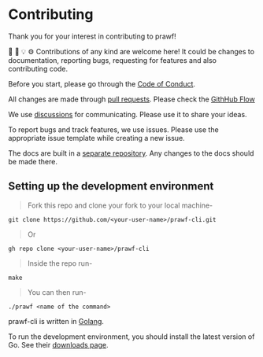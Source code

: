 # Contributing

Thank you for your interest in contributing to prawf!

📃 🐛 💡 ⚙️ Contributions of any kind are welcome here! It could be changes to documentation, reporting bugs, requesting for features and also contributing code.

Before you start, please go through the [Code of Conduct](CODE_OF_CONDUCT.md).

All changes are made through [pull requests](https://github.com/prawf/prawf-cli/pulls). Please check the [GithHub Flow](https://guides.github.com/introduction/flow/index.html)

We use [discussions](https://github.com/prawf/prawf-cli/discussions) for communicating. Please use it to share your ideas.

To report bugs and track features, we use issues. Please use the appropriate issue template while creating a new issue.

The docs are built in a [separate repository](https://github.com/prawf/prawf.github.io). Any changes to the docs should be made there.

## Setting up the development environment

> Fork this repo and clone your fork to your local machine-

```
git clone https://github.com/<your-user-name>/prawf-cli.git
```

> Or

```
gh repo clone <your-user-name>/prawf-cli
```

> Inside the repo run-

```
make
```

> You can then run-

```
./prawf <name of the command>
```

prawf-cli is written in [Golang](https://golang.org/). 

To run the development environment, you should install the latest version of Go. See their [downloads page](https://golang.org/dl/).